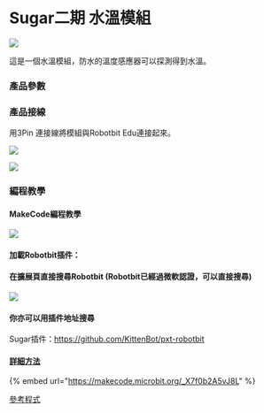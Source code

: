 # Sugar二期 水溫模組

![](https://kittenbothk.readthedocs.io/en/latest/\_images/watertemp\_render.png)

這是一個水溫模組，防水的溫度感應器可以探測得到水溫。

### 產品參數

### 產品接線

用3Pin 連接線將模組與Robotbit Edu連接起來。

![](https://kittenbothk.readthedocs.io/en/latest/\_images/watertemp\_wire.png)

![](https://kittenbothk.readthedocs.io/en/latest/\_images/watertemp2.jpg)

### 編程教學

#### MakeCode編程教學

![](https://kittenbothk.readthedocs.io/en/latest/\_images/mcbanner15.png)

#### 加載Robotbit插件：

#### 在擴展頁直接搜尋Robotbit (Robotbit已經過微軟認證，可以直接搜尋)

![](https://kittenbothk.readthedocs.io/en/latest/\_images/sugar\_search.gif)

#### 你亦可以用插件地址搜尋

Sugar插件：https://github.com/KittenBot/pxt-robotbit

#### [詳細方法](../../programmingplatforms/makecode/kittenbotandmakecode.md)

{% embed url="https://makecode.microbit.org/_X7f0b2A5vJ8L" %}

[參考程式](https://makecode.microbit.org/\_X7f0b2A5vJ8L)
